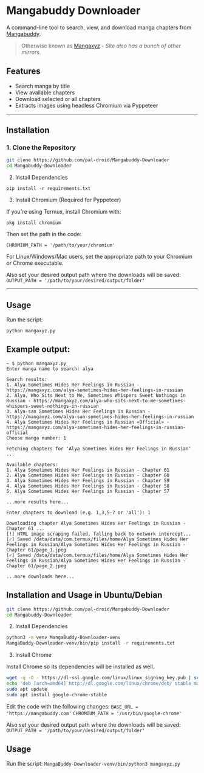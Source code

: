 # Mangabuddy Downloader

A command-line tool to search, view, and download manga chapters from [Mangabuddy](https://mangabuddy.com).

> Otherwise known as [Mangaxyz](mangaxyz.com) - *Site also has a bunch of other mirrors.*

## Features

- Search manga by title
- View available chapters
- Download selected or all chapters
- Extracts images using headless Chromium via Pyppeteer

---

## Installation

### 1. Clone the Repository

```bash
git clone https://github.com/pal-droid/Mangabuddy-Downloader
cd Mangabuddy-Downloader
```

2. Install Dependencies

`pip install -r requirements.txt`

3. Install Chromium (Required for Pyppeteer)

If you're using Termux, install Chromium with:

```pkg install chromium```

Then set the path in the code:

`CHROMIUM_PATH = '/path/to/your/chromium'`

For Linux/Windows/Mac users, set the appropriate path to your Chromium or Chrome executable.

Also set your desired output path where the downloads will be saved:
`OUTPUT_PATH = '/path/to/your/desired/output/folder'`

---

## Usage

Run the script:

`python mangaxyz.py`

## Example output:

```
~ $ python mangaxyz.py
Enter manga name to search: alya

Search results:
1. Alya Sometimes Hides Her Feelings in Russian - https://mangaxyz.com/alya-sometimes-hides-her-feelings-in-russian
2. Alya, Who Sits Next to Me, Sometimes Whispers Sweet Nothings in Russian - https://mangaxyz.com/alya-who-sits-next-to-me-sometimes-whispers-sweet-nothings-in-russian
3. Alya-san Sometimes Hides Her Feelings in Russian - https://mangaxyz.com/alya-san-sometimes-hides-her-feelings-in-russian
4. Alya Sometimes Hides Her Feelings in Russian «Official» - https://mangaxyz.com/alya-sometimes-hides-her-feelings-in-russian-official
Choose manga number: 1

Fetching chapters for 'Alya Sometimes Hides Her Feelings in Russian' ...

Available chapters:
1. Alya Sometimes Hides Her Feelings in Russian - Chapter 61
2. Alya Sometimes Hides Her Feelings in Russian - Chapter 60
3. Alya Sometimes Hides Her Feelings in Russian - Chapter 59
4. Alya Sometimes Hides Her Feelings in Russian - Chapter 58
5. Alya Sometimes Hides Her Feelings in Russian - Chapter 57

...more results here...

Enter chapters to download (e.g. 1,3,5-7 or 'all'): 1

Downloading chapter Alya Sometimes Hides Her Feelings in Russian - Chapter 61 ...
[!] HTML image scraping failed, falling back to network intercept...
[✓] Saved /data/data/com.termux/files/home/Alya Sometimes Hides Her Feelings in Russian/Alya Sometimes Hides Her Feelings in Russian - Chapter 61/page_1.jpeg
[✓] Saved /data/data/com.termux/files/home/Alya Sometimes Hides Her Feelings in Russian/Alya Sometimes Hides Her Feelings in Russian - Chapter 61/page_2.jpeg

...more downloads here...
```

## Installation and Usage in Ubuntu/Debian

```bash
git clone https://github.com/pal-droid/Mangabuddy-Downloader
cd Mangabuddy-Downloader
```

2. Install Dependencies

```bash
python3 -m venv MangaBuddy-Downloader-venv
MangaBuddy-Downloader-venv/bin/pip install -r requirements.txt
```
3. Install Chrome

Install Chrome so its dependencies will be installed as well.
```bash
wget -q -O - https://dl-ssl.google.com/linux/linux_signing_key.pub | sudo apt-key add -
echo 'deb [arch=amd64] http://dl.google.com/linux/chrome/deb/ stable main' | sudo tee /etc/apt/sources.list.d/google-chrome.list
sudo apt update 
sudo apt install google-chrome-stable
```
Edit the code with the following changes:
`BASE_URL = 'https://mangabuddy.com'`
`CHROMIUM_PATH = '/usr/bin/google-chrome'`

Also set your desired output path where the downloads will be saved:
`OUTPUT_PATH = '/path/to/your/desired/output/folder'`

## Usage

Run the script:
`MangaBuddy-Downloader-venv/bin/python3 mangaxyz.py`
